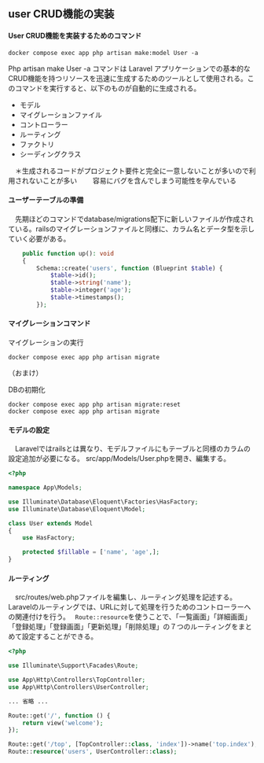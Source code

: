 ## user CRUD機能の実装

#### User CRUD機能を実装するためのコマンド

```
docker compose exec app php artisan make:model User -a 
```

 Php artisan make User -a コマンドは Laravel アプリケーションでの基本的なCRUD機能を持つリソースを迅速に生成するためのツールとして使用される。このコマンドを実行すると、以下のものが自動的に生成される。

- モデル
- マイグレーションファイル
- コントローラー
- ルーティング
- ファクトリ
- シーディングクラス

　＊生成されるコードがプロジェクト要件と完全に一意しないことが多いので利用されないことが多い
　　容易にバグを含んでしまう可能性を孕んでいる

#### ユーザーテーブルの準備

　先期ほどのコマンドでdatabase/migrations配下に新しいファイルが作成されている。railsのマイグレーションファイルと同様に、カラム名とデータ型を示していく必要がある。

```php
    public function up(): void
    {
        Schema::create('users', function (Blueprint $table) {
            $table->id();
            $table->string('name');
            $table->integer('age');
            $table->timestamps();
        });
```

#### マイグレーションコマンド

マイグレーションの実行

```
docker compose exec app php artisan migrate
```

（おまけ）

DBの初期化

```
docker compose exec app php artisan migrate:reset
docker compose exec app php artisan migrate
```



#### モデルの設定

　Laravelではrailsとは異なり、モデルファイルにもテーブルと同様のカラムの設定追加が必要になる。
src/app/Models/User.phpを開き、編集する。

```php
<?php

namespace App\Models;

use Illuminate\Database\Eloquent\Factories\HasFactory;
use Illuminate\Database\Eloquent\Model;

class User extends Model
{
    use HasFactory;

    protected $fillable = ['name', 'age',];
}
```

#### ルーティング

　src/routes/web.phpファイルを編集し、ルーティング処理を記述する。
Laravelのルーティングでは、URLに対して処理を行うためのコントローラーへの関連付けを行う。
``` Route::resource```を使うことで、「一覧画面」「詳細画面」「登録処理」「登録画面」「更新処理」「削除処理」の７つのルーティングをまとめて設定することができる。

```php
<?php

use Illuminate\Support\Facades\Route;

use App\Http\Controllers\TopController;
use App\Http\Controllers\UserController;

... 省略 ...

Route::get('/', function () {
    return view('welcome');
});

Route::get('/top', [TopController::class, 'index'])->name('top.index');
Route::resource('users', UserController::class);
```

